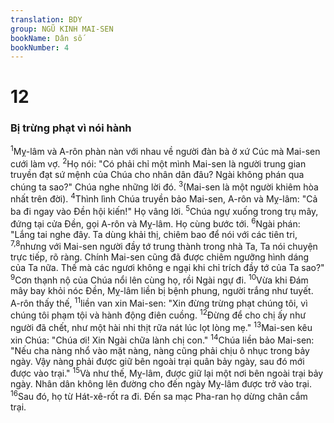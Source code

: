 ```yaml
---
translation: BDY
group: NGŨ KINH MAI-SEN
bookName: Dân số 
bookNumber: 4
---
```


<div class="title"><h1>12</h1><h3>Bị trừng phạt vì nói hành</h3></div>
<span class="verse dan_12_1"><sup>1</sup>Mỵ-lâm và A-rôn phàn nàn với nhau về người đàn bà ở xứ Cúc mà Mai-sen cưới làm vợ. </span>
<span class="verse dan_12_2"><sup>2</sup>Họ nói: &#34;Có phải chỉ một mình Mai-sen là người trung gian truyền đạt sứ mệnh của Chúa cho nhân dân đâu? Ngài không phán qua chúng ta sao?&#34; Chúa nghe những lời đó. </span>
<span class="verse dan_12_3"><sup>3</sup>(Mai-sen là một người khiêm hòa nhất trên đời). </span>
<span class="verse dan_12_4"><sup>4</sup>Thình lình Chúa truyền bảo Mai-sen, A-rôn và Mỵ-lâm: &#34;Cả ba đi ngay vào Đền hội kiến!&#34; Họ vâng lời. </span>
<span class="verse dan_12_5"><sup>5</sup>Chúa ngự xuống trong trụ mây, đứng tại cửa Đền, gọi A-rôn và Mỵ-lâm. Họ cùng bước tới. </span>
<span class="verse dan_12_6"><sup>6</sup>Ngài phán: &#34;Lắng tai nghe đây. Ta dùng khải thị, chiêm bao để nói với các tiên tri, </span>
<span class="verse dan_12_7 dan_12_8"><sup>7,8</sup>nhưng với Mai-sen người đầy tớ trung thành trong nhà Ta, Ta nói chuyện trực tiếp, rõ ràng. Chính Mai-sen cũng đã được chiêm ngưỡng hình dáng của Ta nữa. Thế mà các ngươi không e ngại khi chỉ trích đầy tớ của Ta sao?&#34;<br/></span>
<span class="verse dan_12_9"><sup>9</sup>Cơn thạnh nộ của Chúa nổi lên cùng họ, rồi Ngài ngự đi. </span>
<span class="verse dan_12_10"><sup>10</sup>Vừa khi Đám mây bay khỏi nóc Đền, Mỵ-lâm liền bị bệnh phung, người trắng như tuyết. A-rôn thấy thế, </span>
<span class="verse dan_12_11"><sup>11</sup>liền van xin Mai-sen: &#34;Xin đừng trừng phạt chúng tôi, vì chúng tôi phạm tội và hành động điên cuồng. </span>
<span class="verse dan_12_12"><sup>12</sup>Đừng để cho chị ấy như người đã chết, như một hài nhi thịt rữa nát lúc lọt lòng mẹ.&#34; </span>
<span class="verse dan_12_13"><sup>13</sup>Mai-sen kêu xin Chúa: &#34;Chúa ơi! Xin Ngài chữa lành chị con.&#34; </span>
<span class="verse dan_12_14"><sup>14</sup>Chúa liền bảo Mai-sen: &#34;Nếu cha nàng nhổ vào mặt nàng, nàng cũng phải chịu ô nhục trong bảy ngày. Vậy nàng phải được giữ bên ngoài trại quân bảy ngày, sau đó mới được vào trại.&#34; </span>
<span class="verse dan_12_15"><sup>15</sup>Và như thế, Mỵ-lâm, được giữ lại một nơi bên ngoài trại bảy ngày. Nhân dân không lên đường cho đến ngày Mỵ-lâm được trở vào trại. </span>
<span class="verse dan_12_16"><sup>16</sup>Sau đó, họ từ Hát-xê-rốt ra đi. Đến sa mạc Pha-ran họ dừng chân cắm trại.</span>
